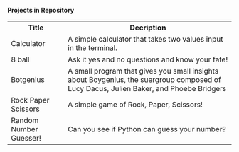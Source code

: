 **Projects in Repository**
<table>
  <tr>
    <th>Title</th>
    <th>Decription</th>
  </tr>
  <tr>
    <td>Calculator</td>
    <td>A simple calculator that takes two values input in the terminal.</td>
  </tr>
  <tr>
    <td>8 ball</td>
    <td>Ask it yes and no questions and know your fate!</td>
  </tr>
  <tr>
    <td>Botgenius</td>
    <td>A small program that gives you small insights about Boygenius, the suergroup composed of Lucy Dacus, Julien Baker, and Phoebe Bridgers</td>
  </tr>
  <tr>
    <td>Rock Paper Scissors</td>
    <td>A simple game of Rock, Paper, Scissors!</td>
  </tr>
  <tr>
    <td>Random Number Guesser!</td>
    <td>Can you see if Python can guess your number?</td>
  </tr>
</table>
